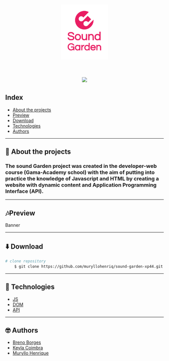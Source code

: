 <h1 align="center">
<img src=img/sound-logo.png width="150px">   
</h1>

<h1 align="center">
<img src=GIF">   
</h1>

## **Index**

- [About the projects](#-About-the-projects)
- [Preview](#-Preview)
- [Download](#-Download)
- [Technologies](#-Technologies)
- [Authors](#-Authors)

___

## **📝 About the projects**

###  The **sound Garden** project was created in the developer-web course (Gama-Academy school) with the aim of putting into practice the knowledge of Javascript and HTML by creating a website with dynamic content and Application Programming Interface (API).

___
## **🎶Preview**

Banner

___
## **⬇️ Download** ##

```bash 
# clone repository
    $ git clone https://github.com/muryllohenriq/sound-garden-xp44.git 
```
___
## **🚀 Technologies**
- [JS](https://developer.mozilla.org/en-US/docs/Web/javascript)
- [DOM](https://developer.mozilla.org/pt-BR/docs/Web/API/Document_Object_Model)
- [API](https://docs.microsoft.com/en-us/azure/api-management/)
___
## **🤓 Authors**

- [Breno Borges](https://github.com/brenobsd)
- [Keyla Coimbra](https://github.com/keycoimbra)
- [Muryllo Henrique](https://github.com/muryllohenriq)